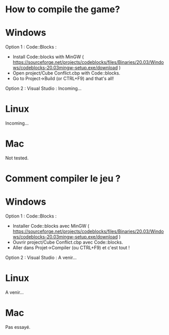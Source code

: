 # How to compile the game?

# Windows
Option 1 : Code::Blocks :
- Install Code::blocks with MinGW ( https://sourceforge.net/projects/codeblocks/files/Binaries/20.03/Windows/codeblocks-20.03mingw-setup.exe/download )
- Open project/Cube Conflict.cbp with Code::blocks.
- Go to Project->Build (or CTRL+F9) and that's all!

Option 2 : Visual Studio :
Incoming...

# Linux
Incoming...

# Mac
Not tested.


# Comment compiler le jeu ?

# Windows
Option 1 : Code::Blocks :
- Installer Code::blocks avec MinGW ( https://sourceforge.net/projects/codeblocks/files/Binaries/20.03/Windows/codeblocks-20.03mingw-setup.exe/download )
- Ouvrir project/Cube Conflict.cbp avec Code::blocks.
- Aller dans Projet->Compiler (ou CTRL+F9) et c'est tout !

Option 2 : Visual Studio :
A venir...

# Linux
A venir...

# Mac
Pas essayé.